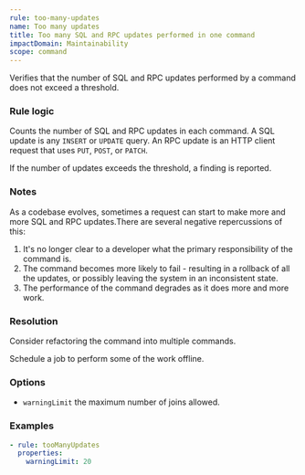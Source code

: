 ```yaml
---
rule: too-many-updates
name: Too many updates
title: Too many SQL and RPC updates performed in one command
impactDomain: Maintainability
scope: command
---
```


Verifies that the number of SQL and RPC updates performed by a command does not exceed a threshold.

### Rule logic

Counts the number of SQL and RPC updates in each command. A SQL update is any `INSERT` or `UPDATE`
query. An RPC update is an HTTP client request that uses `PUT`, `POST`, or `PATCH`.

If the number of updates exceeds the threshold, a finding is reported.

### Notes

As a codebase evolves, sometimes a request can start to make more and more SQL and RPC updates.There
are several negative repercussions of this:

1. It's no longer clear to a developer what the primary responsibility of the command is.
2. The command becomes more likely to fail - resulting in a rollback of all the updates, or possibly
   leaving the system in an inconsistent state.
3. The performance of the command degrades as it does more and more work.

### Resolution

Consider refactoring the command into multiple commands.

Schedule a job to perform some of the work offline.

### Options

- `warningLimit` the maximum number of joins allowed.

### Examples

```yaml
- rule: tooManyUpdates
  properties:
    warningLimit: 20
```
